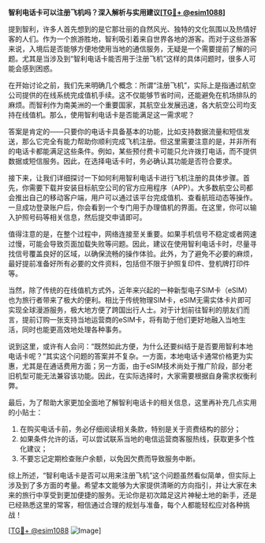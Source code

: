 **智利电话卡可以注册飞机吗？深入解析与实用建议[[TG💪+ @esim1088](https://t.me/s/esim1088)]**

提到智利，许多人首先想到的是它那壮丽的自然风光、独特的文化氛围以及热情好客的人们。作为一个旅游胜地，智利吸引着来自世界各地的游客。而对于这些游客来说，入境后是否能够方便地使用当地的通信服务，无疑是一个需要提前了解的问题。尤其是当涉及到“智利电话卡能否用于注册飞机”这样的具体问题时，很多人可能会感到困惑。

在开始讨论之前，我们先来明确几个概念：所谓“注册飞机”，实际上是指通过航空公司提供的在线系统完成值机手续。这不仅能够节省时间，还能避免在机场排队的麻烦。而智利作为南美洲的一个重要国家，其航空业发展迅速，各大航空公司均支持在线值机。那么，使用智利电话卡是否能满足这一需求呢？

答案是肯定的——只要你的电话卡具备基本的功能，比如支持数据流量和短信发送，那么它完全有能力帮助你顺利完成飞机注册。但这里需要注意的是，并非所有的电话卡都能满足这些条件。例如，某些预付费卡可能只允许拨打电话，而不提供数据或短信服务。因此，在选择电话卡时，务必确认其功能是否符合要求。

接下来，让我们详细探讨一下如何利用智利电话卡进行飞机注册的具体步骤。首先，你需要下载并安装目标航空公司的官方应用程序（APP）。大多数航空公司都会推出自己的移动客户端，用户可以通过该平台完成值机、查看航班动态等操作。一旦成功登录账户后，你会看到一个专门用于办理值机的界面。在这里，你可以输入护照号码等相关信息，然后提交申请即可。

值得注意的是，在整个过程中，网络连接至关重要。如果手机信号不稳定或者网速过慢，可能会导致页面加载失败等问题。因此，建议在使用智利电话卡时，尽量寻找信号覆盖良好的区域，以确保流畅的操作体验。此外，为了避免不必要的麻烦，最好提前准备好所有必要的文件资料，包括但不限于护照复印件、登机牌打印件等。

当然，除了传统的在线值机方式外，近年来兴起的一种新型电子SIM卡（eSIM）也为旅行者带来了极大的便利。相比于传统物理SIM卡，eSIM无需实体卡片即可实现全球漫游服务，极大地方便了跨国出行人士。对于计划前往智利的朋友们而言，提前订购一张支持当地运营商的eSIM卡，将有助于他们更好地融入当地生活，同时也能更高效地处理各种事务。

说到这里，或许有人会问：“既然如此方便，为什么还要纠结于是否要用智利本地电话卡呢？”其实这个问题的答案并不复杂。一方面，本地电话卡通常价格更为实惠，尤其是在通话费用方面；另一方面，由于eSIM技术尚处于推广阶段，部分老旧机型可能无法兼容该功能。因此，在实际选择时，大家需要根据自身需求权衡利弊。

最后，为了帮助大家更加全面地了解智利电话卡的相关信息，这里再补充几点实用的小贴士：

1. 在购买电话卡前，务必仔细阅读相关条款，特别是关于资费结构的部分；
2. 如果条件允许的话，可以尝试联系当地的电信运营商客服热线，获取更多个性化建议；
3. 不要忘记定期检查账户余额，以免因欠费而导致服务中断。

综上所述，“智利电话卡是否可以用来注册飞机”这个问题虽然看似简单，但实际上涉及到了多方面的考量。希望本文能够为大家提供清晰的方向指引，并让大家在未来的旅行中享受到更加便捷的服务。无论你是初次踏足这片神秘土地的新手，还是已经熟悉这里的常客，相信通过合理的规划与准备，每个人都能轻松应对各种挑战！

[[TG💪+ @esim1088](https://t.me/s/esim1088) ![Image](https://i.postimg.cc/4NQfJmqS/Snipaste-2025-05-13-00-14-12.png)]
